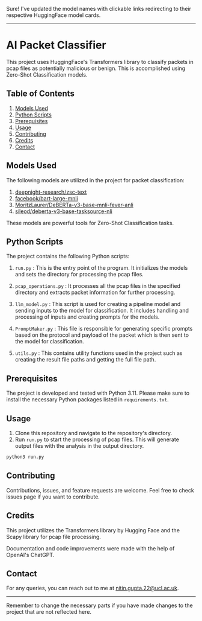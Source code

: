 Sure! I've updated the model names with clickable links redirecting to their respective HuggingFace model cards.

---

# AI Packet Classifier

This project uses HuggingFace's Transformers library to classify packets in pcap files as potentially malicious or benign. This is accomplished using Zero-Shot Classification models.

## Table of Contents

1. [Models Used](#models-used)
2. [Python Scripts](#python-scripts)
3. [Prerequisites](#prerequisites)
4. [Usage](#usage)
5. [Contributing](#contributing)
6. [Credits](#credits)
7. [Contact](#contact)

## Models Used

The following models are utilized in the project for packet classification:

1. [deepnight-research/zsc-text](https://huggingface.co/deepnight-research/zsc-text)
2. [facebook/bart-large-mnli](https://huggingface.co/facebook/bart-large-mnli)
3. [MoritzLaurer/DeBERTa-v3-base-mnli-fever-anli](https://huggingface.co/MoritzLaurer/DeBERTa-v3-base-mnli-fever-anli)
4. [sileod/deberta-v3-base-tasksource-nli](https://huggingface.co/sileod/deberta-v3-base-tasksource-nli)

These models are powerful tools for Zero-Shot Classification tasks.

## Python Scripts

The project contains the following Python scripts:

1. `run.py` : This is the entry point of the program. It initializes the models and sets the directory for processing the pcap files.

2. `pcap_operations.py` : It processes all the pcap files in the specified directory and extracts packet information for further processing.

3. `llm_model.py` : This script is used for creating a pipeline model and sending inputs to the model for classification. It includes handling and processing of inputs and creating prompts for the models.

4. `PromptMaker.py` : This file is responsible for generating specific prompts based on the protocol and payload of the packet which is then sent to the model for classification.

5. `utils.py` : This contains utility functions used in the project such as creating the result file paths and getting the full file path.

## Prerequisites

The project is developed and tested with Python 3.11. Please make sure to install the necessary Python packages listed in `requirements.txt`.

## Usage

1. Clone this repository and navigate to the repository's directory.
2. Run `run.py` to start the processing of pcap files. This will generate output files with the analysis in the output directory.

```bash
python3 run.py
```

## Contributing

Contributions, issues, and feature requests are welcome. Feel free to check issues page if you want to contribute.

## Credits

This project utilizes the Transformers library by Hugging Face and the Scapy library for pcap file processing. 

Documentation and code improvements were made with the help of OpenAI's ChatGPT.

## Contact

For any queries, you can reach out to me at nitin.gupta.22@ucl.ac.uk.

---

Remember to change the necessary parts if you have made changes to the project that are not reflected here.